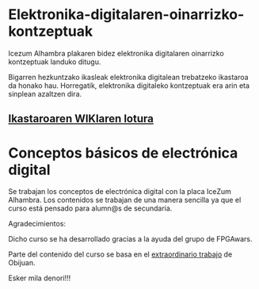 ﻿# Elektronika-digitalaren-oinarrizko-kontzeptuak
Icezum Alhambra plakaren bidez elektronika digitalaren oinarrizko kontzeptuak landuko ditugu.

Bigarren hezkuntzako ikasleak elektronika digitalean trebatzeko ikastaroa da honako hau. Horregatik, elektronika digitaleko kontzeptuak era arin eta sinplean azaltzen dira. 

## [Ikastaroaren WIKIaren lotura](https://github.com/Lorea-Aldabaldetreku/Elektronika-digitalaren-oinarrizko-kontzeptuak/wiki)

# Conceptos básicos de electrónica digital

Se trabajan los conceptos de electrónica digital con la placa IceZum Alhambra. Los contenidos se trabajan de una manera sencilla ya que el curso está pensado para alumn@s de secundaria.

Agradecimientos:

Dicho curso se ha desarrollado gracias a la ayuda del grupo de FPGAwars. 

Parte del contenido del curso se basa en el [extraordinario trabajo](https://github.com/Lorea-Aldabaldetreku/Elektronika-digitalaren-oinarrizko-kontzeptuak/wiki) de Obijuan.

Esker mila denori!!! 
